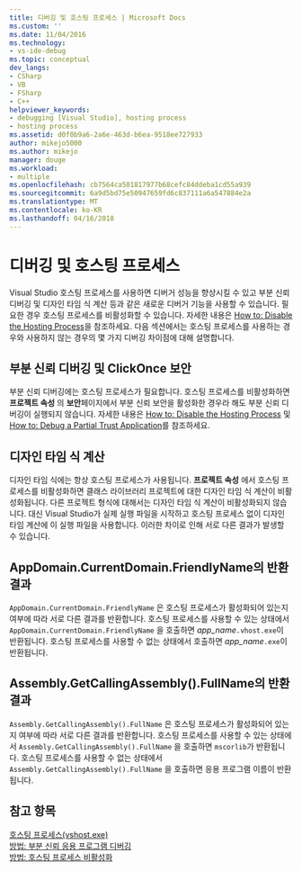 ```yaml
---
title: 디버깅 및 호스팅 프로세스 | Microsoft Docs
ms.custom: ''
ms.date: 11/04/2016
ms.technology:
- vs-ide-debug
ms.topic: conceptual
dev_langs:
- CSharp
- VB
- FSharp
- C++
helpviewer_keywords:
- debugging [Visual Studio], hosting process
- hosting process
ms.assetid: d0f0b9a6-2a6e-463d-b6ea-9518ee727933
author: mikejo5000
ms.author: mikejo
manager: douge
ms.workload:
- multiple
ms.openlocfilehash: cb7564ca501817977b68cefc84ddeba1cd55a939
ms.sourcegitcommit: 6a9d5bd75e50947659fd6c837111a6a547884e2a
ms.translationtype: MT
ms.contentlocale: ko-KR
ms.lasthandoff: 04/16/2018
---
```

# <a name="debugging-and-the-hosting-process"></a>디버깅 및 호스팅 프로세스
Visual Studio 호스팅 프로세스를 사용하면 디버거 성능을 향상시킬 수 있고 부분 신뢰 디버깅 및 디자인 타임 식 계산 등과 같은 새로운 디버거 기능을 사용할 수 있습니다. 필요한 경우 호스팅 프로세스를 비활성화할 수 있습니다. 자세한 내용은 [How to: Disable the Hosting Process](../ide/how-to-disable-the-hosting-process.md)을 참조하세요. 다음 섹션에서는 호스팅 프로세스를 사용하는 경우와 사용하지 않는 경우의 몇 가지 디버깅 차이점에 대해 설명합니다.  
  
## <a name="partial-trust-debugging-and-click-once-security"></a>부분 신뢰 디버깅 및 ClickOnce 보안  
 부분 신뢰 디버깅에는 호스팅 프로세스가 필요합니다. 호스팅 프로세스를 비활성화하면 **프로젝트 속성** 의 **보안**페이지에서 부분 신뢰 보안을 활성화한 경우라 해도 부분 신뢰 디버깅이 실행되지 않습니다. 자세한 내용은 [How to: Disable the Hosting Process](../ide/how-to-disable-the-hosting-process.md) 및 [How to: Debug a Partial Trust Application](../debugger/how-to-debug-a-partial-trust-application.md)를 참조하세요.  
  
## <a name="design-time-expression-evaluation"></a>디자인 타임 식 계산  
 디자인 타임 식에는 항상 호스팅 프로세스가 사용됩니다. **프로젝트 속성** 에서 호스팅 프로세스를 비활성화하면 클래스 라이브러리 프로젝트에 대한 디자인 타임 식 계산이 비활성화됩니다. 다른 프로젝트 형식에 대해서는 디자인 타임 식 계산이 비활성화되지 않습니다. 대신 Visual Studio가 실제 실행 파일을 시작하고 호스팅 프로세스 없이 디자인 타임 계산에 이 실행 파일을 사용합니다. 이러한 차이로 인해 서로 다른 결과가 발생할 수 있습니다.  
  
## <a name="appdomaincurrentdomainfriendlyname-differences"></a>AppDomain.CurrentDomain.FriendlyName의 반환 결과  
 `AppDomain.CurrentDomain.FriendlyName` 은 호스팅 프로세스가 활성화되어 있는지 여부에 따라 서로 다른 결과를 반환합니다. 호스팅 프로세스를 사용할 수 있는 상태에서 `AppDomain.CurrentDomain.FriendlyName` 을 호출하면 *app_name*`.vhost.exe`이 반환됩니다. 호스팅 프로세스를 사용할 수 없는 상태에서 호출하면 *app_name*`.exe`이 반환됩니다.  
  
## <a name="assemblygetcallingassemblyfullname-differences"></a>Assembly.GetCallingAssembly().FullName의 반환 결과  
 `Assembly.GetCallingAssembly().FullName` 은 호스팅 프로세스가 활성화되어 있는지 여부에 따라 서로 다른 결과를 반환합니다. 호스팅 프로세스를 사용할 수 있는 상태에서 `Assembly.GetCallingAssembly().FullName` 을 호출하면 `mscorlib`가 반환됩니다. 호스팅 프로세스를 사용할 수 없는 상태에서 `Assembly.GetCallingAssembly().FullName` 을 호출하면 응용 프로그램 이름이 반환됩니다.  
  
## <a name="see-also"></a>참고 항목  
 [호스팅 프로세스(vshost.exe)](../ide/hosting-process-vshost-exe.md)   
 [방법: 부분 신뢰 응용 프로그램 디버깅](../debugger/how-to-debug-a-partial-trust-application.md)   
 [방법: 호스팅 프로세스 비활성화](../ide/how-to-disable-the-hosting-process.md)